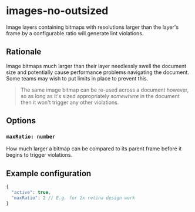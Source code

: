 # images-no-outsized

Image layers containing bitmaps with resolutions larger than the layer's frame by a configurable ratio will generate lint violations.

## Rationale

Image bitmaps much larger than their layer needlessly swell the document size and potentially cause performance problems navigating the document. Some teams may wish to put limits in place to prevent this.

> The same image bitmap can be re-used across a document however, so as long as it's sized appropriately _somewhere_ in the document then it won't trigger any other violations.

## Options

### `maxRatio: number`

How much larger a bitmap can be compared to its parent frame before it begins to trigger violations.

## Example configuration

```js
{
  "active": true,
  "maxRatio": 2 // E.g. for 2x retina design work
}
```
